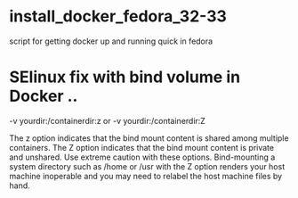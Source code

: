 # install_docker_fedora_32-33
script for getting docker up and running quick in fedora
# SElinux fix with bind volume in Docker .. 
-v yourdir:/containerdir:z or -v yourdir:/containerdir:Z

The z option indicates that the bind mount content is shared among multiple containers. The Z option indicates that the bind mount content is private and unshared. Use extreme caution with these options. Bind-mounting a system directory such as /home or /usr with the Z option renders your host machine inoperable and you may need to relabel the host machine files by hand.
